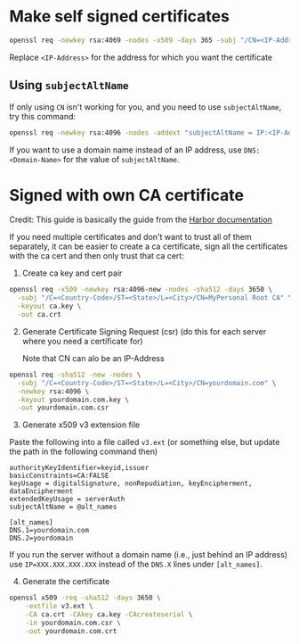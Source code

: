 # Make self signed certificates

```Bash
openssl req -newkey rsa:4069 -nodes -x509 -days 365 -subj "/CN=<IP-Address>" -keyout key.pem -out cert.pem
```

Replace `<IP-Address>` for the address for which you want the certificate

## Using `subjectAltName`

If only using `CN` isn't working for you, and you need to use `subjectAltName`, try this command:

```bash
openssl req -newkey rsa:4096 -nodes -addext "subjectAltName = IP:<IP-Address>" -subj "/CN=<IP-Address>" -x509 -days 365 -keyout key.pem -out cert.pem
```

If you want to use a domain name instead of an IP address, use `DNS:<Domain-Name>` for the value of `subjectAltName`.

# Signed with own CA certificate

Credit: This guide is basically the guide from the [Harbor documentation](https://goharbor.io/docs/2.12.0/install-config/configure-https/#generate-a-certificate-authority-certificate)

If you need multiple certificates and don't want to trust all of them separately, it can be easier to create a ca certificate, sign all the certificates with the ca cert and then only trust that ca cert:

1. Create ca key and cert pair
```bash
openssl req -x509 -newkey rsa:4096-new -nodes -sha512 -days 3650 \
  -subj "/C=<Country-Code>/ST=<State>/L=<City>/CN=MyPersonal Root CA" \
  -keyout ca.key \
  -out ca.crt
```

2. Generate Certificate Signing Request (csr) (do this for each server where you need a certificate for)

   Note that CN can alo be an IP-Address
```bash
openssl req -sha512 -new -nodes \
  -subj "/C=<Country-Code>/ST=<State>/L=<City>/CN=yourdomain.com" \
  -newkey rsa:4096 \
  -keyout yourdomain.com.key \
  -out yourdomain.com.csr
```

3. Generate x509 v3 extension file

  Paste the following into a file called `v3.ext` (or something else, but update the path in the following command then)

```
authorityKeyIdentifier=keyid,issuer
basicConstraints=CA:FALSE
keyUsage = digitalSignature, nonRepudiation, keyEncipherment, dataEncipherment
extendedKeyUsage = serverAuth
subjectAltName = @alt_names

[alt_names]
DNS.1=yourdomain.com
DNS.2=yourdomain
```
  If you run the server without a domain name (i.e., just behind an IP address) use `IP=XXX.XXX.XXX.XXX` instead of the `DNS.X` lines under `[alt_names]`.

4. Generate the certificate

```bash
openssl x509 -req -sha512 -days 3650 \
    -extfile v3.ext \
    -CA ca.crt -CAkey ca.key -CAcreateserial \
    -in yourdomain.com.csr \
    -out yourdomain.com.crt
```
